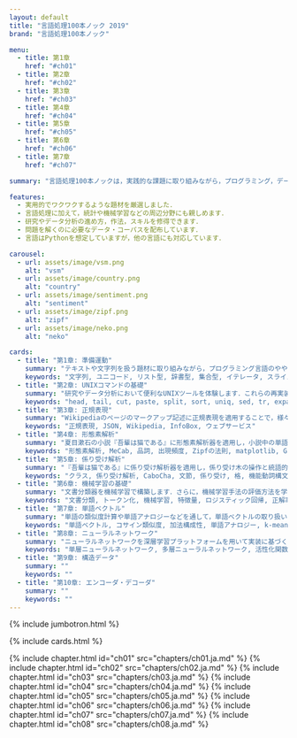 ```yaml
---
layout: default
title: "言語処理100本ノック 2019"
brand: "言語処理100本ノック"

menu:
  - title: 第1章
    href: "#ch01"
  - title: 第2章
    href: "#ch02"
  - title: 第3章
    href: "#ch03"
  - title: 第4章
    href: "#ch04"
  - title: 第5章
    href: "#ch05"
  - title: 第6章
    href: "#ch06"
  - title: 第7章
    href: "#ch07"

summary: "言語処理100本ノックは，実践的な課題に取り組みながら，プログラミング，データ分析，研究のスキルを楽しく習得することを目指した問題集です．"

features:
  - 実用的でワクワクするような題材を厳選しました．
  - 言語処理に加えて，統計や機械学習などの周辺分野にも親しめます．
  - 研究やデータ分析の進め方，作法，スキルを修得できます．
  - 問題を解くのに必要なデータ・コーパスを配布しています．
  - 言語はPythonを想定していますが，他の言語にも対応しています．

carousel:
  - url: assets/image/vsm.png
    alt: "vsm"
  - url: assets/image/country.png
    alt: "country"
  - url: assets/image/sentiment.png
    alt: "sentiment"
  - url: assets/image/zipf.png
    alt: "zipf"
  - url: assets/image/neko.png
    alt: "neko"

cards:
  - title: "第1章: 準備運動"
    summary: "テキストや文字列を扱う題材に取り組みながら，プログラミング言語のやや高度なトピックを復習します．"
    keywords: "文字列, ユニコード, リスト型, 辞書型, 集合型, イテレータ, スライス, 乱数"
  - title: "第2章: UNIXコマンドの基礎"
    summary: "研究やデータ分析において便利なUNIXツールを体験します．これらの再実装を通じて，プログラミング能力を高めつつ，既存のツールのエコシステムを体感します．"
    keywords: "head, tail, cut, paste, split, sort, uniq, sed, tr, expand"
  - title: "第3章: 正規表現"
    summary: "Wikipediaのページのマークアップ記述に正規表現を適用することで，様々な情報・知識を取り出します．"
    keywords: "正規表現, JSON, Wikipedia, InfoBox, ウェブサービス"
  - title: "第4章: 形態素解析"
    summary: "夏目漱石の小説『吾輩は猫である』に形態素解析器を適用し，小説中の単語の統計を求めます．"
    keywords: "形態素解析, MeCab, 品詞, 出現頻度, Zipfの法則, matplotlib, Gnuplot"
  - title: "第5章: 係り受け解析"
    summary: "『吾輩は猫である』に係り受け解析器を適用し，係り受け木の操作と統語的な分析を体験します．"
    keywords: "クラス, 係り受け解析, CaboCha, 文節, 係り受け, 格, 機能動詞構文, 係り受けパス, Graphviz"
  - title: "第6章: 機械学習の基礎"
    summary: "文書分類器を機械学習で構築します．さらに，機械学習手法の評価方法を学びます．"
    keywords: "文書分類, トークン化, 機械学習, 特徴量, ロジスティック回帰, 正解率, 適合率, 再現率, F1スコア, 混同行列，交差検定, 正則化, scikit-learn"
  - title: "第7章: 単語ベクトル"
    summary: "単語の類似度計算や単語アナロジーなどを通して，単語ベクトルの取り扱いを修得します．さらに，クラスタリングやベクトルの可視化を体験します．"
    keywords: "単語ベクトル, コサイン類似度, 加法構成性, 単語アナロジー, k-meansクラスタリング, 階層型クラスタリング, t-SNE"
  - title: "第8章: ニューラルネットワーク"
    summary: "ニューラルネットワークを深層学習プラットフォームを用いて実装に基づくの実装を習得します．"
    keywords: "単層ニューラルネットワーク, 多層ニューラルネットワーク, 活性化関数, ソフトマックス関数, 損失関数, 確率的勾配降下法, ミニバッチ学習, GPU"
  - title: "第9章: 構造データ"
    summary: ""
    keywords: ""
  - title: "第10章: エンコーダ・デコーダ"
    summary: ""
    keywords: ""
---
```


{% include jumbotron.html %}

{% include cards.html %}

{% include chapter.html id="ch01" src="chapters/ch01.ja.md" %}
{% include chapter.html id="ch02" src="chapters/ch02.ja.md" %}
{% include chapter.html id="ch03" src="chapters/ch03.ja.md" %}
{% include chapter.html id="ch04" src="chapters/ch04.ja.md" %}
{% include chapter.html id="ch05" src="chapters/ch05.ja.md" %}
{% include chapter.html id="ch06" src="chapters/ch06.ja.md" %}
{% include chapter.html id="ch07" src="chapters/ch07.ja.md" %}
{% include chapter.html id="ch08" src="chapters/ch08.ja.md" %}
